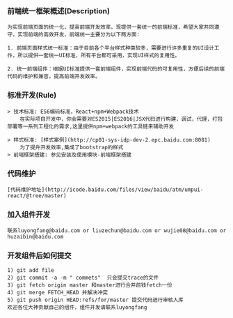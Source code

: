 ### 前端统一框架概述(Description)  

    为实现前端页面的统一化，提高前端开发效率，现提供一套统一的前端标准，希望大家共同遵守，实现前端的高效开发，前端统一主要分为以下两方面:  

    1. 前端页面样式统一标准：由于目前各个平台样式种类较多，需要进行许多重复的UI设计工作，所以提供一套统一UI标准，所有平台都可采用，实现UI样式的复用性。  

    2. 统一前端组件：根据UI标准提供一套前端组件，实现前端代码的可复用性，方便后续的前端代码的维护和兼容，提高前端开发效率。  


### 标准开发(Rule)  

    > 技术标准: ES6编码标准，React+npm+Webpack技术  
        在实际项目开发中，你会需要对ES2015|ES2016|JSX代码进行构建，调试，代理，打包部署等一系列工程化的需求,这里提供npm+webpack的工具链来辅助开发

    > 样式标准: [样式案例](http://cp01-sys-idp-dev-2.epc.baidu.com:8081)
        为了提升开发效率,集成了bootstrap的样式 
    > 前端框架搭建: 参见安装及使用模块-前端框架搭建

### 代码维护
    [代码维护地址](http://icode.baidu.com/files/view/baidu/atm/umpui-react/@tree/master)

### 加入组件开发
    联系luyongfang@baidu.com or liuzechun@baidu.com or wujie08@baidu.com or huzaibin@baidu.com

### 开发组件后如何提交
    1) git add file
    2) git commit -a -m " commets"  只会提交trace的文件
    3) git fetch origin master 和master进行合并前钱fetch一份
    4) git merge FETCH_HEAD 并解决冲突
    5) git push origin HEAD:refs/for/master 提交代码进行审核入库
    欢迎各位大神贡献自己的组件，组件开发请联系luyongfang
    


